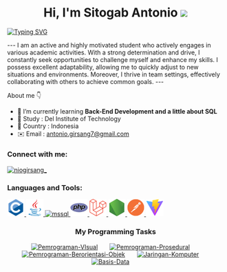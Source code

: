<h1 align="center"> <b>Hi, I'm Sitogab Antonio </b> <img src="https://media.giphy.com/media/4TCJPSwyAlQzOMlGZJ/giphy.gif" width= "75px"> </img></h1>
<a href="https://git.io/typing-svg"><img src="https://readme-typing-svg.demolab.com?font=Fira+Code&pause=1000&width=435&lines=capable+in+Java+and+SQL;interested+in+something+new;able+to+work+in+a+team" alt="Typing SVG" /></a>


---  I am an active and highly motivated student who actively engages in various academic activities. With a strong determination and drive, I constantly seek opportunities to challenge myself and enhance my skills. I possess excellent adaptability, allowing me to quickly adjust to new situations and environments. Moreover, I thrive in team settings, effectively collaborating with others to achieve common goals. ---

About me 👇

- 🌱 I’m currently learning **Back-End Development and a little about SQL**
- 🏫 Study : Del Institute of Technology
- 📍 Country : Indonesia
- ✉️ Email  : antonio.girsang7@gmail.com

<h3 align="left">Connect with me:</h3>
<p align="left">
<a href="https://instagram.com/niogirsang_" target="blank"><img align="center" src="https://raw.githubusercontent.com/rahuldkjain/github-profile-readme-generator/master/src/images/icons/Social/instagram.svg" alt="niogirsang_" height="30" width="40" /></a>
</p>

<h3 align="left">Languages and Tools:</h3>
<p align="left"> <a href="https://www.cprogramming.com/" target="_blank" rel="noreferrer"> <img src="https://raw.githubusercontent.com/devicons/devicon/master/icons/c/c-original.svg" alt="c" width="40" height="40"/> </a> <a href="https://www.java.com" target="_blank" rel="noreferrer"> <img src="https://raw.githubusercontent.com/devicons/devicon/master/icons/java/java-original.svg" alt="java" width="40" height="40"/> </a> <a href="https://www.microsoft.com/en-us/sql-server" target="_blank" rel="noreferrer"> <img src="https://www.svgrepo.com/show/303229/microsoft-sql-server-logo.svg" alt="mssql" width="40" 
height="40"/> </a> <a href="https://www.php.com/en-us/sql-server" target="_blank" rel="noreferrer"> <img src="https://raw.githubusercontent.com/devicons/devicon/master/icons/php/php-original.svg" alt="html" width="40"
height="40"/> </a> <a href="https://www.laravel.com/en-us/sql-server" target="_blank" rel="noreferrer"> <img src="https://raw.githubusercontent.com/devicons/devicon/master/icons/laravel/laravel-original.svg" alt="laravel" width="40"
height="40"/> </a> <a href="https://www.laravel.com/en-us/sql-server" target="_blank" rel="noreferrer"> <img src="https://raw.githubusercontent.com/devicons/devicon/master/icons/nodejs/nodejs-original.svg" alt="nodejs" width="40"
height="40"/> </a> <a href="https://www.laravel.com/en-us/sql-server" target="_blank" rel="noreferrer"> <img src="https://raw.githubusercontent.com/devicons/devicon/master/icons/postman/postman-original.svg" alt="postman" width="40"     
height="40"/> </a> <a href="https://www.laravel.com/en-us/sql-server" target="_blank" rel="noreferrer"> <img src="https://raw.githubusercontent.com/devicons/devicon/master/icons/vitejs/vitejs-original.svg" alt="vitejs" width="40"                                                                                                     
height="40"/> </a> </p>

<h3 align="center">My Programming Tasks</h3>
  <div align="center">
   <a href="https://github.com/SitogabAntonio/Pemrograman-VIsual"><img src="https://denvercoder1-github-readme-stats.vercel.app/api/pin/?username=SitogabAntonio&repo=Pemrograman-VIsual&theme=gotham&hide_border=true&show_description=false" alt="Pemrograman-VIsual" width="47%"></a>
  &nbsp;&nbsp;&nbsp;&nbsp;&nbsp;
  <a href="https://github.com/SitogabAntonio/Pemrograman-Prosedural"><img src="https://denvercoder1-github-readme-stats.vercel.app/api/pin/?username=SitogabAntonio&repo=Pemrograman-Prosedural&theme=gotham&hide_border=true&show_description=false" alt="Pemrograman-Prosedural" width="47%"></a>
  &nbsp;&nbsp;&nbsp;&nbsp;&nbsp;
  <a href="https://github.com/SitogabAntonio/Pemrograman-Berorientasi-Objek"><img src="https://denvercoder1-github-readme-stats.vercel.app/api/pin/?username=SitogabAntonio&repo=Pemrograman-Berorientasi-Objek&theme=gotham&hide_border=true&show_description=false" alt="Pemrograman-Berorientasi-Objek" width="47%"></a>
  &nbsp;&nbsp;&nbsp;&nbsp;&nbsp;
  <a href="https://github.com/SitogabAntonio/Jaringan-Komputer"><img src="https://denvercoder1-github-readme-stats.vercel.app/api/pin/?username=SitogabAntonio&repo=Jaringan-Komputer&theme=gotham&hide_border=true&show_description=false" alt="Jaringan-Komputer" width="47%"></a>
  &nbsp;&nbsp;&nbsp;&nbsp;&nbsp;
  <a href="https://github.com/SitogabAntonio/Basis-Data"><img src="https://denvercoder1-github-readme-stats.vercel.app/api/pin/?username=SitogabAntonio&repo=Basis-Data&theme=gotham&hide_border=true&show_description=false" alt="Basis-Data" width="47%"></a>
  &nbsp;&nbsp;&nbsp;&nbsp;&nbsp;
